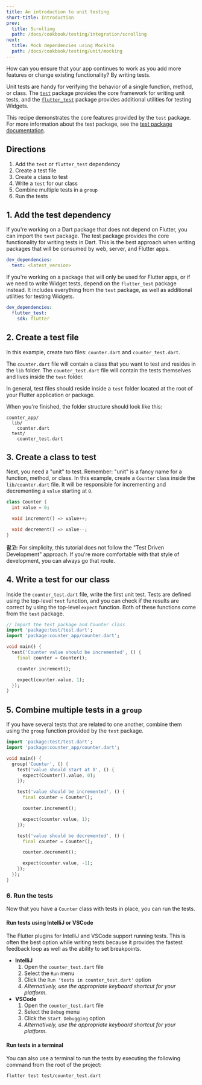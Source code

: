 ```yaml
---
title: An introduction to unit testing
short-title: Introduction
prev:
  title: Scrolling
  path: /docs/cookbook/testing/integration/scrolling
next:
  title: Mock dependencies using Mockito
  path: /docs/cookbook/testing/unit/mocking
---
```


How can you ensure that your app continues to work as you add more features or
change existing functionality? By writing tests.

Unit tests are handy for verifying the behavior of a single function,
method, or class. The [`test`]({{site.pub-pkg}}/test) package provides the
core framework for writing unit tests, and the
[`flutter_test`]({{site.api}}/flutter/flutter_test/flutter_test-library.html)
package provides additional utilities for testing Widgets.

This recipe demonstrates the core features provided by the `test` package.
For more information about the test package, see the
[test package
documentation]({{site.github}}/dart-lang/test/blob/master/README.md).

## Directions

  1. Add the `test` or `flutter_test` dependency
  2. Create a test file
  3. Create a class to test
  4. Write a `test` for our class
  5. Combine multiple tests in a `group`
  6. Run the tests

## 1. Add the test dependency

If you're working on a Dart package that does not depend on Flutter, you
can import the `test` package. The test package provides the core functionality
for writing tests in Dart. This is the best approach when writing packages that
will be consumed by web, server, and Flutter apps.

```yaml
dev_dependencies:
  test: <latest_version>
```

If you're working on a package that will only be used for Flutter apps, or if
we need to write Widget tests, depend on the `flutter_test` package instead.
It includes everything from the `test` package, as well as
additional utilities for testing Widgets.

```yaml
dev_dependencies:
  flutter_test:
    sdk: flutter
```


## 2. Create a test file

In this example, create two files: `counter.dart` and `counter_test.dart`.

The `counter.dart` file will contain a class that you want to test and
resides in the `lib` folder. The `counter_test.dart` file will contain
the tests themselves and lives inside the `test` folder.

In general, test files should reside inside a `test` folder located at the root
of your Flutter application or package.

When you're finished, the folder structure should look like this:

```
counter_app/
  lib/
    counter.dart
  test/
    counter_test.dart
```

## 3. Create a class to test

Next, you need a "unit" to test. Remember: "unit" is a fancy name for a
function, method, or class. In this example, create a `Counter` class
inside the `lib/counter.dart` file. It will be responsible for incrementing
and decrementing a `value` starting at `0`.

<!-- skip -->
```dart
class Counter {
  int value = 0;

  void increment() => value++;

  void decrement() => value--;
}
```

**참고:** For simplicity, this tutorial does not follow the "Test Driven
Development" approach. If you're more comfortable with that style of
development, you can always go that route.

## 4. Write a test for our class

Inside the `counter_test.dart` file, write the first unit test. Tests are
defined using the top-level `test` function, and you can check if the results
are correct by using the top-level `expect` function.
Both of these functions come from the `test` package.

<!-- skip -->
```dart
// Import the test package and Counter class
import 'package:test/test.dart';
import 'package:counter_app/counter.dart';

void main() {
  test('Counter value should be incremented', () {
    final counter = Counter();

    counter.increment();

    expect(counter.value, 1);
  });
}
```

## 5. Combine multiple tests in a `group`

If you have several tests that are related to one another, 
combine them using the `group` function provided by the `test` package.

<!-- skip -->
```dart
import 'package:test/test.dart';
import 'package:counter_app/counter.dart';

void main() {
  group('Counter', () {
    test('value should start at 0', () {
      expect(Counter().value, 0);
    });

    test('value should be incremented', () {
      final counter = Counter();

      counter.increment();

      expect(counter.value, 1);
    });

    test('value should be decremented', () {
      final counter = Counter();

      counter.decrement();

      expect(counter.value, -1);
    });
  });
}
```

### 6. Run the tests

Now that you have a `Counter` class with tests in place, you can run the tests.

#### Run tests using IntelliJ or VSCode

The Flutter plugins for IntelliJ and VSCode support running tests.
This is often the best option while writing tests because it provides the
fastest feedback loop as well as the ability to set breakpoints.

  * **IntelliJ**
    1. Open the `counter_test.dart` file
    2. Select the `Run` menu
    3. Click the `Run 'tests in counter_test.dart'` option
    4. *Alternatively, use the appropriate keyboard shortcut for your platform.*
  * **VSCode**
    1. Open the `counter_test.dart` file
    2. Select the `Debug` menu
    3. Click the `Start Debugging` option
    4. *Alternatively, use the appropriate keyboard shortcut for your platform.*

#### Run tests in a terminal

You can also use a terminal to run the tests by executing the following
command from the root of the project:

```
flutter test test/counter_test.dart
```
